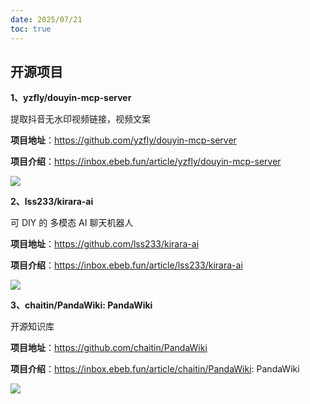 ```yaml
---
date: 2025/07/21
toc: true
---
```


## 开源项目
**1、yzfly/douyin-mcp-server**

提取抖音无水印视频链接，视频文案

**项目地址**：https://github.com/yzfly/douyin-mcp-server

**项目介绍**：https://inbox.ebeb.fun/article/yzfly/douyin-mcp-server

![](https://opengraph.githubassets.com/704559bd4b5e0ed9a6297db3108143c4269ac3732cf84d4db6d5f93839100485/yzfly/douyin-mcp-server)

**2、lss233/kirara-ai**

可 DIY 的 多模态 AI 聊天机器人

**项目地址**：https://github.com/lss233/kirara-ai

**项目介绍**：https://inbox.ebeb.fun/article/lss233/kirara-ai

![](https://repository-images.githubusercontent.com/574506496/b40ea4f2-ff45-4a0c-9425-7fea45fb174d)

**3、chaitin/PandaWiki: PandaWiki**

开源知识库

**项目地址**：https://github.com/chaitin/PandaWiki

**项目介绍**：https://inbox.ebeb.fun/article/chaitin/PandaWiki: PandaWiki

![](https://opengraph.githubassets.com/e61288794795f9795d05aaeb75709a89786131c1101ea390c61ec52237e6a083/chaitin/PandaWiki)

